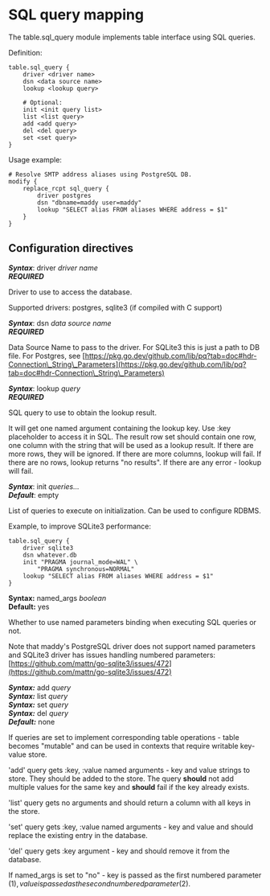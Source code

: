 # SQL query mapping

The table.sql\_query module implements table interface using SQL queries.

Definition:
```
table.sql_query {
	driver <driver name>
	dsn <data source name>
	lookup <lookup query>

	# Optional:
	init <init query list>
	list <list query>
	add <add query>
	del <del query>
	set <set query>
}
```

Usage example:
```
# Resolve SMTP address aliases using PostgreSQL DB.
modify {
	replace_rcpt sql_query {
		driver postgres
		dsn "dbname=maddy user=maddy"
		lookup "SELECT alias FROM aliases WHERE address = $1"
	}
}
```

## Configuration directives

***Syntax***: driver _driver name_ <br>
***REQUIRED***

Driver to use to access the database.

Supported drivers: postgres, sqlite3 (if compiled with C support)

***Syntax***: dsn _data source name_ <br>
***REQUIRED***

Data Source Name to pass to the driver. For SQLite3 this is just a path to DB
file. For Postgres, see
[https://pkg.go.dev/github.com/lib/pq?tab=doc#hdr-Connection\_String\_Parameters](https://pkg.go.dev/github.com/lib/pq?tab=doc#hdr-Connection\_String\_Parameters)

***Syntax***: lookup _query_ <br>
***REQUIRED***

SQL query to use to obtain the lookup result.

It will get one named argument containing the lookup key. Use :key
placeholder to access it in SQL. The result row set should contain one row, one
column with the string that will be used as a lookup result. If there are more
rows, they will be ignored. If there are more columns, lookup will fail.  If
there are no rows, lookup returns "no results". If there are any error - lookup
will fail.

***Syntax***: init _queries..._ <br>
***Default***: empty

List of queries to execute on initialization. Can be used to configure RDBMS.

Example, to improve SQLite3 performance:
```
table.sql_query {
	driver sqlite3
	dsn whatever.db
	init "PRAGMA journal_mode=WAL" \
		"PRAGMA synchronous=NORMAL"
	lookup "SELECT alias FROM aliases WHERE address = $1"
}
```

**Syntax:** named\_args _boolean_ <br>
**Default:** yes

Whether to use named parameters binding when executing SQL queries
or not.

Note that maddy's PostgreSQL driver does not support named parameters and
SQLite3 driver has issues handling numbered parameters:
[https://github.com/mattn/go-sqlite3/issues/472](https://github.com/mattn/go-sqlite3/issues/472)

***Syntax:*** add _query_ <br>
***Syntax:*** list _query_ <br>
***Syntax:*** set _query_ <br>
***Syntax:*** del _query_ <br>
***Default:*** none

If queries are set to implement corresponding table operations - table becomes
"mutable" and can be used in contexts that require writable key-value store.

'add' query gets :key, :value named arguments - key and value strings to store.
They should be added to the store. The query **should** not add multiple values
for the same key and **should** fail if the key already exists.

'list' query gets no arguments and should return a column with all keys in
the store.

'set' query gets :key, :value named arguments - key and value and should replace the existing
entry in the database.

'del' query gets :key argument - key and should remove it from the database.

If named\_args is set to "no" - key is passed as the first numbered parameter
($1), value is passed as the second numbered parameter ($2).

